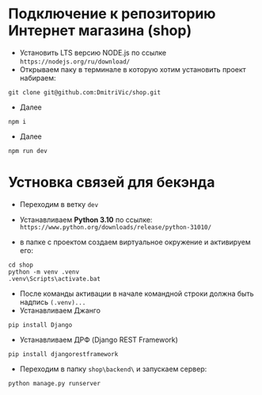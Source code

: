 # Подключение к репозиторию Интернет магазина (shop)
* Установить LTS версию NODE.js по ссылке   `https://nodejs.org/ru/download/`
* Открываем паку в терминале в которую хотим установить проект набираем:
```
git clone git@github.com:DmitriVic/shop.git
```
* Далее   
```
npm i
```
* Далее   
```
npm run dev
```
# Устновка связей для бекэнда
* Переходим в ветку `dev`
* Устанавливаем **Python 3.10** по ссылке: `https://www.python.org/downloads/release/python-31010/`

* в папке с проектом создаем виртуальное окружение и активируем его:
```
cd shop
python -m venv .venv
.venv\Scripts\activate.bat
```
* После команды активации в начале командной строки должна быть надпись `(.venv)...` 
* Устанавливаем Джанго
```
pip install Django
```
* Устанавливаем ДРФ (Django REST Framework)
```
pip install djangorestframework
```
* Переходим в папку `shop\backend\` и запускаем сервер:
```
python manage.py runserver
```
